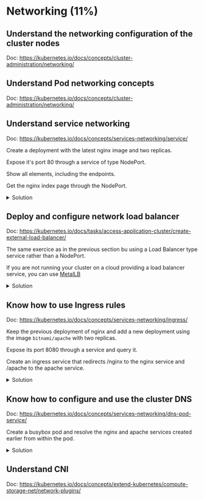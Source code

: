 # Networking (11%)

## Understand the networking configuration of the cluster nodes

Doc: https://kubernetes.io/docs/concepts/cluster-administration/networking/

## Understand Pod networking concepts

Doc: https://kubernetes.io/docs/concepts/cluster-administration/networking/

## Understand service networking

Doc: https://kubernetes.io/docs/concepts/services-networking/service/

Create a deployment with the latest nginx image and two replicas.

Expose it's port 80 through a service of type NodePort.

Show all elements, including the endpoints.

Get the nginx index page through the NodePort.

<details><summary>Solution</summary>
<p>

```bash
kubectl create deployment nginx --image=nginx:latest
kubectl scale deployment nginx --replicas=2
kubectl expose deployment nginx --port=80 --target-port=80 --type=NodePort
kubectl describe svc nginx
Name:                     nginx
Namespace:                default
Labels:                   app=nginx
Annotations:              <none>
Selector:                 app=nginx
Type:                     NodePort
IP:                       10.96.36.225
Port:                     <unset>  80/TCP
TargetPort:               80/TCP
NodePort:                 <unset>  30811/TCP
Endpoints:                10.244.1.25:80,10.244.1.26:80
Session Affinity:         None
External Traffic Policy:  Cluster
Events:                   <none>

kubectl get pods -l app=nginx -o wide
NAME                   READY   STATUS    RESTARTS   AGE   IP            NODE           NOMINATED NODE   READINESS GATES
nginx-674ff86d-9s9z6   1/1     Running   0          10m   10.244.1.25   k8s-worker-1   <none>           <none>
nginx-674ff86d-p52qm   1/1     Running   0          10m   10.244.1.26   k8s-worker-1   <none>           <none>

# We are getting the page through IP address of the master node and the port allocated by the NodePort service
curl http://172.16.1.11:30811
...
<h1>Welcome to nginx!</h1>
<p>If you see this page, the nginx web server is successfully installed and
working. Further configuration is required.</p>
...

```

</p>
</details>


## Deploy and configure network load balancer

Doc: https://kubernetes.io/docs/tasks/access-application-cluster/create-external-load-balancer/

The same exercice as in the previous section bu using a Load Balancer type service rather than a NodePort.

If you are not running your cluster on a cloud providing a load balancer service, you can use [MetalLB](https://metallb.universe.tf/installation/)

<details><summary>Solution</summary>
<p>

```bash
# We will deploy MetalLB first to provide Load Balancer service type
mkdir metallb
cd metallb
wget https://raw.githubusercontent.com/google/metallb/v0.9.3/manifests/namespace.yaml
wget https://raw.githubusercontent.com/google/metallb/v0.9.3/manifests/metallb.yaml

# We are giving MetalLB an IP range from our cluster infra to allocate from
cat << EOF > metallb-config.yaml
apiVersion: v1
kind: ConfigMap
metadata:
  namespace: metallb-system
  name: config
data:
  config: |
    address-pools:
    - name: default
      protocol:
      addresses:
      - 172.16.1.101-172.16.1.150
EOF

# Apply the manifests
kubectl apply -f namespace.yaml
kubectl apply -f metallb-config.yml
kubectl apply -f metallb.yaml
kubectl create secret generic -n metallb-system memberlist --from-literal=secretkey="$(openssl rand -base64 128)"

# Now we create the deployment with a Load Balancer service type
kubectl create deployment nginx --image=nginx:latest
kubectl scale deployment nginx --replicas=2
kubectl expose deployment nginx --port=80 --target-port=80 --type=LoadBalancer
kubectl describe svc nginx
Name:                     nginx
Namespace:                default
Labels:                   app=nginx
Annotations:              <none>
Selector:                 app=nginx
Type:                     LoadBalancer
IP:                       10.99.146.85
LoadBalancer Ingress:     172.16.1.101
Port:                     <unset>  80/TCP
TargetPort:               80/TCP
NodePort:                 <unset>  32402/TCP
Endpoints:                10.244.1.25:80,10.244.1.26:80
Session Affinity:         None
External Traffic Policy:  Cluster
Events:
  Type    Reason        Age   From                Message
  ----    ------        ----  ----                -------
  Normal  IPAllocated   3s    metallb-controller  Assigned IP "172.16.1.101"
  Normal  nodeAssigned  3s    metallb-speaker     announcing from node "k8s-worker-1"

# We are getting the page through the IP address allocated by MetalLB from the pool we provided
curl http://172.16.1.101:80
...
<h1>Welcome to nginx!</h1>
<p>If you see this page, the nginx web server is successfully installed and
working. Further configuration is required.</p>
...
 
```

</p>
</details>


## Know how to use Ingress rules

Doc: https://kubernetes.io/docs/concepts/services-networking/ingress/

Keep the previous deployment of nginx and add a new deployment using the image `bitnami/apache` with two replicas.

Expose its port 8080 through a service and query it.

Create an ingress service that redirects /nginx to the nginx service and /apache to the apache service.

<details><summary>Solution</summary>
<p>

```bash
kubectl create deployment apache --image=bitnami/apache:latest
kubectl scale deployment apache --replicas=2
kubectl expose deployment apache --port=8080 --target-port=8080 --type=LoadBalancer # Replace by NodePort if you don't have a LoadBalancer provider
kubectl describe svc apache
Name:                     apache
Namespace:                default
Labels:                   app=apache
Annotations:              <none>
Selector:                 app=apache
Type:                     LoadBalancer
IP:                       10.101.123.225
LoadBalancer Ingress:     172.16.1.102
Port:                     <unset>  8080/TCP
TargetPort:               8080/TCP
NodePort:                 <unset>  31041/TCP
Endpoints:                10.244.1.28:8080,10.244.2.68:8080
Session Affinity:         None
External Traffic Policy:  Cluster
Events:
  Type    Reason        Age    From                Message
  ----    ------        ----   ----                -------
  Normal  IPAllocated   5m55s  metallb-controller  Assigned IP "172.16.1.102"
  Normal  nodeAssigned  5m55s  metallb-speaker     announcing from node "k8s-worker-2"

curl http://172.16.1.102:8080
<html><body><h1>It works!</h1></body></html>
```

web-ingress.yml:
```yaml
apiVersion: networking.k8s.io/v1beta1
kind: Ingress
metadata:
  name: web-ingress
  annotations:
    kubernetes.io/ingress.class: "nginx"
    nginx.ingress.kubernetes.io/rewrite-target: /
spec:
  rules:
  - host: nginx-or-apache.com
    http:
      paths:
      - path: /nginx
        backend:
          serviceName: nginx
          servicePort: 80
      - path: /apache
        backend:
          serviceName: apache
          servicePort: 8080

```

```bash
# Install the nginx ingress controller if necessary then create the ingress
kubectl apply -f web-ingress.yml
kubectl describe ingress web-ingress

```

</p>
</details>

## Know how to configure and use the cluster DNS

Doc: https://kubernetes.io/docs/concepts/services-networking/dns-pod-service/

Create a busybox pod and resolve the nginx and apache services created earlier from within the pod.

<details><summary>Solution</summary>
<p>

```bash
kubectl run busybox --image=busybox --rm -it --restart=Never -- sh
If you don't see a command prompt, try pressing enter.
# nslookup apache
Server:		10.96.0.10
Address:	10.96.0.10:53

Name:	apache.default.svc.cluster.local
Address: 10.105.144.161

# nslookup nginx
Server:		10.96.0.10
Address:	10.96.0.10:53

Name:	nginx.default.svc.cluster.local
Address: 10.99.146.85

```

</p>
</details>


## Understand CNI

Doc: https://kubernetes.io/docs/concepts/extend-kubernetes/compute-storage-net/network-plugins/
